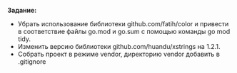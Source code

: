**Задание:**
- Убрать использование библиотеки github.com/fatih/color и привести в соответствие файлы go.mod и go.sum с помощью команды go mod tidy.
- Изменить версию библиотеки github.com/huandu/xstrings на 1.2.1.
- Собрать проект в режиме vendor, директорию vendor добавить в .gitignore